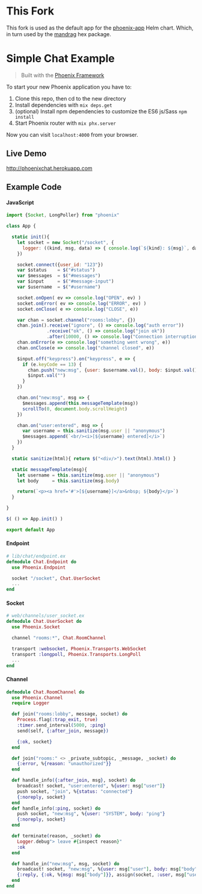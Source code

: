 # This Fork

This fork is used as the default app for the [phoenix-app](https://github.com/cschiewek/phoenix-app-chart) Helm chart.  Which, in turn used by the [mandrag](https://github.com/cschiewek/mandrag) hex package.

# Simple Chat Example

> Built with the [Phoenix Framework](https://github.com/phoenixframework/phoenix)

To start your new Phoenix application you have to:

1. Clone this repo, then cd to the new directory
2. Install dependencies with `mix deps.get`
3. (optional) Install npm dependencies to customize the ES6 js/Sass `npm install`
4. Start Phoenix router with `mix phx.server`

Now you can visit `localhost:4000` from your browser.

## Live Demo
http://phoenixchat.herokuapp.com


## Example Code

#### JavaScript
```javascript
import {Socket, LongPoller} from "phoenix"

class App {

  static init(){
    let socket = new Socket("/socket", {
      logger: ((kind, msg, data) => { console.log(`${kind}: ${msg}`, data) })
    })

    socket.connect({user_id: "123"})
    var $status    = $("#status")
    var $messages  = $("#messages")
    var $input     = $("#message-input")
    var $username  = $("#username")

    socket.onOpen( ev => console.log("OPEN", ev) )
    socket.onError( ev => console.log("ERROR", ev) )
    socket.onClose( e => console.log("CLOSE", e))

    var chan = socket.channel("rooms:lobby", {})
    chan.join().receive("ignore", () => console.log("auth error"))
               .receive("ok", () => console.log("join ok"))
               .after(10000, () => console.log("Connection interruption"))
    chan.onError(e => console.log("something went wrong", e))
    chan.onClose(e => console.log("channel closed", e))

    $input.off("keypress").on("keypress", e => {
      if (e.keyCode == 13) {
        chan.push("new:msg", {user: $username.val(), body: $input.val()})
        $input.val("")
      }
    })

    chan.on("new:msg", msg => {
      $messages.append(this.messageTemplate(msg))
      scrollTo(0, document.body.scrollHeight)
    })

    chan.on("user:entered", msg => {
      var username = this.sanitize(msg.user || "anonymous")
      $messages.append(`<br/><i>[${username} entered]</i>`)
    })
  }

  static sanitize(html){ return $("<div/>").text(html).html() }

  static messageTemplate(msg){
    let username = this.sanitize(msg.user || "anonymous")
    let body     = this.sanitize(msg.body)

    return(`<p><a href='#'>[${username}]</a>&nbsp; ${body}</p>`)
  }

}

$( () => App.init() )

export default App
 ```

#### Endpoint
```elixir
# lib/chat/endpoint.ex
defmodule Chat.Endpoint do
  use Phoenix.Endpoint

  socket "/socket", Chat.UserSocket
  ...
end
```

#### Socket
```elixir
# web/channels/user_socket.ex
defmodule Chat.UserSocket do
  use Phoenix.Socket

  channel "rooms:*", Chat.RoomChannel

  transport :websocket, Phoenix.Transports.WebSocket
  transport :longpoll, Phoenix.Transports.LongPoll
  ...
end
```

#### Channel
```elixir
defmodule Chat.RoomChannel do
  use Phoenix.Channel
  require Logger

  def join("rooms:lobby", message, socket) do
    Process.flag(:trap_exit, true)
    :timer.send_interval(5000, :ping)
    send(self, {:after_join, message})

    {:ok, socket}
  end

  def join("rooms:" <> _private_subtopic, _message, _socket) do
    {:error, %{reason: "unauthorized"}}
  end

  def handle_info({:after_join, msg}, socket) do
    broadcast! socket, "user:entered", %{user: msg["user"]}
    push socket, "join", %{status: "connected"}
    {:noreply, socket}
  end
  def handle_info(:ping, socket) do
    push socket, "new:msg", %{user: "SYSTEM", body: "ping"}
    {:noreply, socket}
  end

  def terminate(reason, _socket) do
    Logger.debug"> leave #{inspect reason}"
    :ok
  end

  def handle_in("new:msg", msg, socket) do
    broadcast! socket, "new:msg", %{user: msg["user"], body: msg["body"]}
    {:reply, {:ok, %{msg: msg["body"]}}, assign(socket, :user, msg["user"])}
  end
end
```
